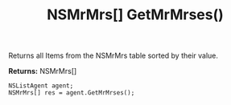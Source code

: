 ﻿---
uid: crmscript_ref_NSListAgent_GetMrMrses
title: NSMrMrs[] GetMrMrses()
intellisense: NSListAgent.GetMrMrses
keywords: NSListAgent, GetMrMrses
so.topic: reference
---

Returns all Items from the NSMrMrs table sorted by their value.


**Returns:** NSMrMrs[]

```crmscript
NSListAgent agent;
NSMrMrs[] res = agent.GetMrMrses();
```

